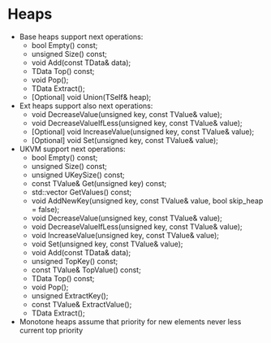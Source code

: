 # Heaps
* Base heaps support next operations:
    * bool Empty() const;
    * unsigned Size() const;
    * void Add(const TData& data);
    * TData Top() const;
    * void Pop();
    * TData Extract();
    * [Optional] void Union(TSelf& heap);
* Ext heaps support also next operations:
    * void DecreaseValue(unsigned key, const TValue& value);
    * void DecreaseValueIfLess(unsigned key, const TValue& value);
    * [Optional] void IncreaseValue(unsigned key, const TValue& value);
    * [Optional] void Set(unsigned key, const TValue& value);
* UKVM support next operations:
    * bool Empty() const;
    * unsigned Size() const;
    * unsigned UKeySize() const;
    * const TValue& Get(unsigned key) const;
    * std::vector<TValue> GetValues() const;
    * void AddNewKey(unsigned key, const TValue& value, bool skip_heap = false);
    * void DecreaseValue(unsigned key, const TValue& value);
    * void DecreaseValueIfLess(unsigned key, const TValue& value);
    * void IncreaseValue(unsigned key, const TValue& value);
    * void Set(unsigned key, const TValue& value);
    * void Add(const TData& data);
    * unsigned TopKey() const;
    * const TValue& TopValue() const;
    * TData Top() const;
    * void Pop();
    * unsigned ExtractKey();
    * const TValue& ExtractValue();
    * TData Extract();
* Monotone heaps assume that priority for new elements never less current top priority
